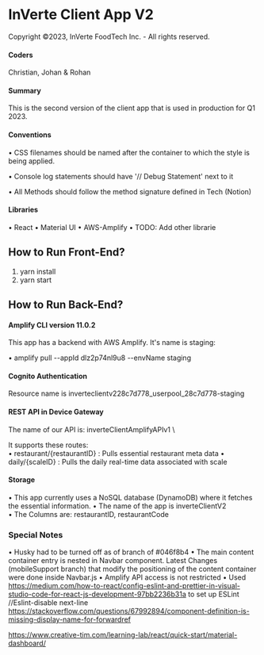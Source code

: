 # InVerte Client App V2

Copyright ©2023, InVerte FoodTech Inc. - All rights reserved.

#### Coders

Christian, Johan & Rohan

#### Summary

This is the second version of the client app that is used in production for Q1 2023.

#### Conventions

• CSS filenames should be named after the container to which the style is being applied.

• Console log statements should have '// Debug Statement' next to it

• All Methods should follow the method signature defined in Tech (Notion)

#### Libraries

• React
• Material UI
• AWS-Amplify
• TODO: Add other librarie

## How to Run Front-End?

1. yarn install
2. yarn start

## How to Run Back-End?

#### Amplify CLI version 11.0.2

This app has a backend with AWS Amplify. It's name is staging:

• amplify pull --appId dlz2p74nl9u8 --envName staging

#### Cognito Authentication

Resource name is inverteclientv228c7d778_userpool_28c7d778-staging

#### REST API in Device Gateway

The name of our API is: inverteClientAmplifyAPIv1 \

It supports these routes: \
• restaurant/{restaurantID} : Pulls essential restaurant meta data
• daily/{scaleID} : Pulls the daily real-time data associated with scale

#### Storage

• This app currently uses a NoSQL database (DynamoDB) where it fetches the essential information.
• The name of the app is inverteClientV2 \
• The Columns are: restaurantID, restaurantCode

### Special Notes

• Husky had to be turned off as of branch of #046f8b4
• The main content container entry is nested in Navbar component. Latest Changes (mobileSupport branch) that modify the positioning of the content container were done inside Navbar.js
• Amplify API access is not restricted
• Used https://medium.com/how-to-react/config-eslint-and-prettier-in-visual-studio-code-for-react-js-development-97bb2236b31a to set up ESLint
//Eslint-disable next-line
https://stackoverflow.com/questions/67992894/component-definition-is-missing-display-name-for-forwardref

https://www.creative-tim.com/learning-lab/react/quick-start/material-dashboard/
